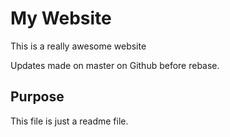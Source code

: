 # My Website

This is a really awesome website

Updates made on master on Github before rebase.

## Purpose

This file is just a readme file.
